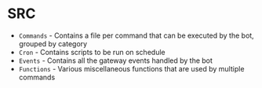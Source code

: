 # SRC
* `Commands` - Contains a file per command that can be executed by the bot, grouped by category
* `Cron` - Contains scripts to be run on schedule
* `Events` - Contains all the gateway events handled by the bot
* `Functions` - Various miscellaneous functions that are used by multiple commands